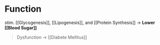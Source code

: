 # Function
stim. [[Glycogenesis]], [[Lipogenesis]], and [[Protein Synthesis]] -> **Lower [[Blood Sugar]]**
> Dysfunction -> [[Diabete Mellitus]]